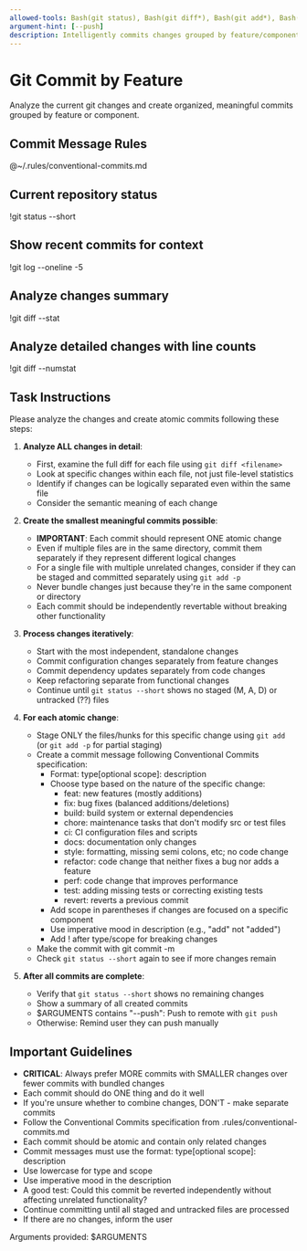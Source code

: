 ```yaml
---
allowed-tools: Bash(git status), Bash(git diff*), Bash(git add*), Bash(git commit*), Bash(git push*), Bash(git log*), Read
argument-hint: [--push]
description: Intelligently commits changes grouped by feature/component following Conventional Commits
---
```


# Git Commit by Feature

Analyze the current git changes and create organized, meaningful commits grouped by feature or component.

## Commit Message Rules
@~/.rules/conventional-commits.md

## Current repository status
!git status --short

## Show recent commits for context
!git log --oneline -5

## Analyze changes summary
!git diff --stat

## Analyze detailed changes with line counts
!git diff --numstat

## Task Instructions

Please analyze the changes and create atomic commits following these steps:

1. **Analyze ALL changes in detail**:
   - First, examine the full diff for each file using `git diff <filename>`
   - Look at specific changes within each file, not just file-level statistics
   - Identify if changes can be logically separated even within the same file
   - Consider the semantic meaning of each change

2. **Create the smallest meaningful commits possible**:
   - **IMPORTANT**: Each commit should represent ONE atomic change
   - Even if multiple files are in the same directory, commit them separately if they represent different logical changes
   - For a single file with multiple unrelated changes, consider if they can be staged and committed separately using `git add -p`
   - Never bundle changes just because they're in the same component or directory
   - Each commit should be independently revertable without breaking other functionality

3. **Process changes iteratively**:
   - Start with the most independent, standalone changes
   - Commit configuration changes separately from feature changes
   - Commit dependency updates separately from code changes
   - Keep refactoring separate from functional changes
   - Continue until `git status --short` shows no staged (M, A, D) or untracked (??) files

4. **For each atomic change**:
   - Stage ONLY the files/hunks for this specific change using `git add` (or `git add -p` for partial staging)
   - Create a commit message following Conventional Commits specification:
     - Format: type[optional scope]: description
     - Choose type based on the nature of the specific change:
       - feat: new features (mostly additions)
       - fix: bug fixes (balanced additions/deletions)
       - build: build system or external dependencies
       - chore: maintenance tasks that don't modify src or test files
       - ci: CI configuration files and scripts
       - docs: documentation only changes
       - style: formatting, missing semi colons, etc; no code change
       - refactor: code change that neither fixes a bug nor adds a feature
       - perf: code change that improves performance
       - test: adding missing tests or correcting existing tests
       - revert: reverts a previous commit
     - Add scope in parentheses if changes are focused on a specific component
     - Use imperative mood in description (e.g., "add" not "added")
     - Add ! after type/scope for breaking changes
   - Make the commit with git commit -m
   - Check `git status --short` again to see if more changes remain

5. **After all commits are complete**:
   - Verify that `git status --short` shows no remaining changes
   - Show a summary of all created commits
   - $ARGUMENTS contains "--push": Push to remote with `git push`
   - Otherwise: Remind user they can push manually

## Important Guidelines
- **CRITICAL**: Always prefer MORE commits with SMALLER changes over fewer commits with bundled changes
- Each commit should do ONE thing and do it well
- If you're unsure whether to combine changes, DON'T - make separate commits
- Follow the Conventional Commits specification from .rules/conventional-commits.md
- Each commit should be atomic and contain only related changes
- Commit messages must use the format: type[optional scope]: description
- Use lowercase for type and scope
- Use imperative mood in the description
- A good test: Could this commit be reverted independently without affecting unrelated functionality?
- Continue committing until all staged and untracked files are processed
- If there are no changes, inform the user

Arguments provided: $ARGUMENTS
